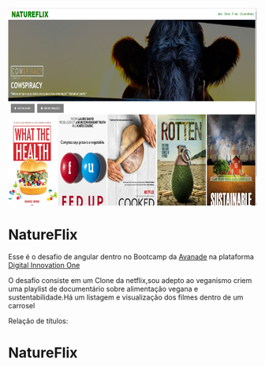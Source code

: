 <p align="center">
    <img src="https://github.com/rubensfranklin/NatureFlix/blob/main/Nature%20FLix.png" alt="Image" width="800" height="400" />
</p>

# NatureFlix

Esse é o desafio de angular dentro no Bootcamp da [Avanade](https://www.avanade.com/pt-br) na plataforma [Digital Innovation One](https://digitalinnovation.one/)

O desafio consiste em um Clone da netflix,sou adepto ao veganismo criem uma playlist de documentário sobre alimentação vegana e sustentabilidade.Há um listagem 
e visualização dos filmes dentro de um carrosel

Relação de títulos:

# NatureFlix
